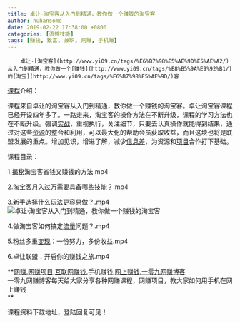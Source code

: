 ```yaml
---
title: 卓让·淘宝客从入门到精通，教你做一个赚钱的淘宝客
author: huhansome
date: 2019-02-22 17:38:00 +0800
categories: [流弊技能]
tags: [赚钱, 致富, 兼职, 网赚, 手机赚]
---
```



        卓让·[淘宝客](http://www.yi09.cn/tags/%E6%B7%98%E5%AE%9D%E5%AE%A2/)从入门到精通，教你做一个[赚钱](http://www.yi09.cn/tags/%E8%B5%9A%E9%92%B1/)的[淘宝](http://www.yi09.cn/tags/%E6%B7%98%E5%AE%9D/)客

[课程](http://www.yi09.cn/tags/%E8%AF%BE%E7%A8%8B/)介绍：

课程来自卓让的淘宝客从入门到精通，教你做一个赚钱的淘宝客。卓让淘宝客课程已经开设四年多了。一路走来，淘宝客的操作方法在不断升级，课程的学习方法也在不断升级。强调[实战](http://www.yi09.cn/tags/%E5%AE%9E%E6%88%98/)，重视执行，关注细节，只要去认真操作就能得到结果，通过对这些[资源](http://www.yi09.cn/tags/%E8%B5%84%E6%BA%90/)的整合和利用，可以最大化的帮助会员获取收益，而且这块也将是联盟发展的重点。增加见识，增进了解，减少[信息差](http://www.yi09.cn/tags/%E4%BF%A1%E6%81%AF%E5%B7%AE/)，为资源和[项目](http://www.yi09.cn/tags/%E9%A1%B9%E7%9B%AE/)合作打下基础。

课程目录：

1.[揭秘](http://www.yi09.cn/tags/jiemi/)淘宝客省钱又赚钱的方法.mp4

2.淘宝客月入过万需要具备哪些技能？.mp4

3.新手选择什么玩法更容易做？.mp4![卓让·淘宝客从入门到精通，教你做一个赚钱的淘宝客](http://www.yi09.cn/zb_users/upload/2021/12/20211219215602163992216239341.jpeg)

4.做淘宝客如何搞定[流量](http://www.yi09.cn/tags/%E6%B5%81%E9%87%8F/)问题？.mp4

5.粉丝多重[变现](http://www.yi09.cn/tags/%E5%8F%98%E7%8E%B0/)：一份努力，多份收益.mp4

6.卓让联盟：开启你的赚钱之旅.mp4

  

  

  

**[网赚](http://www.yi09.cn/tags/%E7%BD%91%E8%B5%9A/),[网赚项目](http://www.yi09.cn/tags/%E7%BD%91%E8%B5%9A%E9%A1%B9%E7%9B%AE/),[互联网赚钱](http://www.yi09.cn/tags/%E4%BA%92%E8%81%94%E7%BD%91%E8%B5%9A%E9%92%B1/),手机赚钱,[网上赚钱](http://www.yi09.cn/tags/%E7%BD%91%E4%B8%8A%E8%B5%9A%E9%92%B1/),[一零九网赚博客](http://www.yi09.cn/tags/%E4%B8%80%E9%9B%B6%E4%B9%9D%E7%BD%91%E8%B5%9A%E5%8D%9A%E5%AE%A2/)  
一零九网赚博客每天给大家分享各种网赚课程，网赚项目，教大家如何用手机在网上赚钱  
**  
  
  

课程资料下载地址，登陆回复可见！

